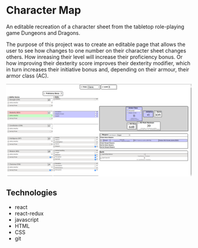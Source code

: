 # Character Map
An editable recreation of a character sheet from the tabletop role-playing game Dungeons and Dragons.

The purpose of this project was to create an editable page that allows the user to see how changes to one number on their character sheet changes others. How inreasing their level will increase their proficiency bonus. Or how improving their dexterity score improves their dexterity modifier, which in turn increases their initiative bonus and, depending on their armour, their armor class (AC).

![Character Map](character-map.png)

## Technologies
- react
- react-redux
- javascript
- HTML
- CSS
- git